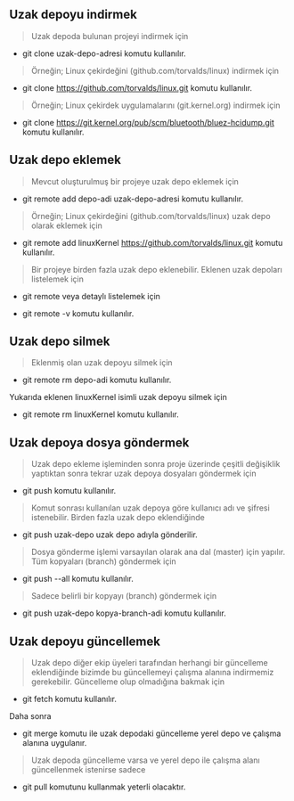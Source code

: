 ## Uzak depoyu indirmek

>Uzak depoda bulunan projeyi indirmek için

* git clone uzak-depo-adresi
komutu kullanılır.

>Örneğin; Linux çekirdeğini (github.com/torvalds/linux) indirmek için

* git clone https://github.com/torvalds/linux.git
komutu kullanılır.

>Örneğin; Linux çekirdek uygulamalarını (git.kernel.org) indirmek için

* git clone https://git.kernel.org/pub/scm/bluetooth/bluez-hcidump.git
komutu kullanılır.

## Uzak depo eklemek

>Mevcut oluşturulmuş bir projeye uzak depo eklemek için

* git remote add depo-adi uzak-depo-adresi
komutu kullanılır.

>Örneğin; Linux çekirdeğini (github.com/torvalds/linux) uzak depo olarak eklemek için

* git remote add linuxKernel https://github.com/torvalds/linux.git
komutu kullanılır.

>Bir projeye birden fazla uzak depo eklenebilir.
>Eklenen uzak depoları listelemek için

* git remote
veya detaylı listelemek için

* git remote -v
komutu kullanılır.

## Uzak depo silmek

>Eklenmiş olan uzak depoyu silmek için

* git remote rm depo-adi
komutu kullanılır.

Yukarıda eklenen linuxKernel isimli uzak depoyu silmek için

* git remote rm linuxKernel
komutu kullanılır.

## Uzak depoya dosya göndermek

>Uzak depo ekleme işleminden sonra proje üzerinde çeşitli değişiklik yaptıktan sonra tekrar uzak depoya dosyaları göndermek için

* git push
komutu kullanılır.

>Komut sonrası kullanılan uzak depoya göre kullanıcı adı ve şifresi istenebilir.
>Birden fazla uzak depo eklendiğinde

* git push uzak-depo
uzak depo adıyla gönderilir.

>Dosya gönderme işlemi varsayılan olarak ana dal (master) için yapılır.
>Tüm kopyaları (branch) göndermek için

* git push --all
komutu kullanılır.

>Sadece belirli bir kopyayı (branch) göndermek için

* git push uzak-depo kopya-branch-adi
komutu kullanılır.

## Uzak depoyu güncellemek

>Uzak depo diğer ekip üyeleri tarafından herhangi bir güncelleme eklendiğinde bizimde bu güncellemeyi çalışma alanına indirmemiz gerekebilir.
>Güncelleme olup olmadığına bakmak için

* git fetch
komutu kullanılır.

Daha sonra

* git merge
komutu ile uzak depodaki güncelleme yerel depo ve çalışma alanına uygulanır.

>Uzak depoda güncelleme varsa ve yerel depo ile çalışma alanı güncellenmek istenirse sadece

* git pull
komutunu kullanmak yeterli olacaktır.
